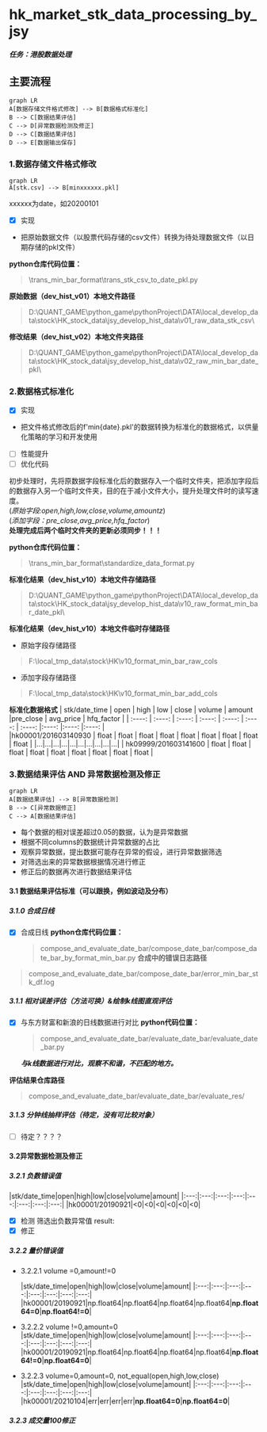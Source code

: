 # hk_market_stk_data_processing_by_jsy  
***任务：港股数据处理***
## 主要流程  
```mermaid
graph LR
A[数据存储文件格式修改] --> B[数据格式标准化]
B --> C[数据结果评估]
C --> D[异常数据检测及修正]
D --> C[数据结果评估]
D --> E[数据输出保存]
```
### 1.数据存储文件格式修改
```mermaid
graph LR
A[stk.csv] --> B[minxxxxxx.pkl]
```
xxxxxx为date，如20200101

- [x] 实现
- 把原始数据文件（以股票代码存储的csv文件）转换为待处理数据文件（以日期存储的pkl文件）

**python仓库代码位置：**   
> \trans_min_bar_format\trans_stk_csv_to_date_pkl.py   

**原始数据（dev_hist_v01）本地文件路径**
> D:\QUANT_GAME\python_game\pythonProject\DATA\local_develop_data\stock\HK_stock_data\jsy_develop_hist_data\v01_raw_data_stk_csv\

**修改结果（dev_hist_v02）本地文件夹路径**
> D:\QUANT_GAME\python_game\pythonProject\DATA\local_develop_data\stock\HK_stock_data\jsy_develop_hist_data\v02_raw_min_bar_date_pkl\



### 2.数据格式标准化
- [x] 实现 
- 把文件格式修改后的f'min{date}.pkl'的数据转换为标准化的数据格式，以供量化策略的学习和开发使用   
- [ ] 性能提升
- [ ] 优化代码

初步处理时，先将原数据字段标准化后的数据存入一个临时文件夹，把添加字段后的数据存入另一个临时文件夹，目的在于减小文件大小，提升处理文件时的读写速度。   
(*原始字段:open,high,low,close,volume,amountz*)   
(*添加字段：pre_close,avg_price,hfq_factor*)   
**处理完成后两个临时文件夹的更新必须同步！！！**


**python仓库代码位置：**   
> \trans_min_bar_format\standardize_data_format.py
 
**标准化结果（dev_hist_v10）本地文件存储路径**
> D:\QUANT_GAME\python_game\pythonProject\DATA\local_develop_data\stock\HK_stock_data\jsy_develop_hist_data\v10_raw_format_min_bar_date_pkl\


**标准化结果（dev_hist_v10）本地文件临时存储路径**
- 原始字段存储路径
> F:\local_tmp_data\stock\HK\v10_format_min_bar_raw_cols

- 添加字段存储路径
> F:\local_tmp_data\stock\HK\v10_format_min_bar_add_cols

**标准化数据格式**
| stk/date_time | open | high | low | close | volume | amount |pre_close | avg_price | hfq_factor |
| :----: | :----: | :----: | :----: | :----: | :----: | :----: |:----: |:----: |:----: |   
|hk00001/201603140930 | float | float | float | float | float | float | float | float | float |
|...|...|...|...|...|...|...|...|...|...|
| hk09999/201603141600 | float | float | float | float | float | float | float | float | float |



### 3.数据结果评估 AND 异常数据检测及修正
```mermaid
graph LR
A[数据结果评估] --> B[异常数据检测]
B --> C[异常数据修正]
C --> A[数据结果评估]
``` 
- 每个数据的相对误差超过0.05的数据，认为是异常数据
- 根据不同columns的数据统计异常数据的占比
- 观察异常数据，提出数据可能存在异常的假设，进行异常数据筛选
- 对筛选出来的异常数据根据情况进行修正
- 修正后的数据再次进行数据结果评估
#### 3.1 数据结果评估标准（可以跟换，例如波动及分布）
##### 3.1.0 合成日线
- [x] 合成日线
    **python仓库代码位置：**
    > compose_and_evaluate_date_bar/compose_date_bar/compose_date_bar_by_format_min_bar.py
**合成中的错误日志路径**
> compose_and_evaluate_date_bar/compose_date_bar/error_min_bar_stk_df.log
##### 3.1.1 相对误差评估（方法可换）&绘制k线图直观评估
- [x] 与东方财富和新浪的日线数据进行对比
    **python代码位置：**
    > compose_and_evaluate_date_bar/evaluate_date_bar/evaluate_date_bar.py

    ***与k线数据进行对比，观察不和谐，不匹配的地方。***

**评估结果仓库路径**
> compose_and_evaluate_date_bar/evaluate_date_bar/evaluate_res/


##### 3.1.3 分钟线抽样评估（待定，没有可比较对象）
- [ ] 待定？？？？

#### 3.2异常数据检测及修正
##### 3.2.1 负数错误值

|stk/date_time|open|high|low|close|volume|amount|
|:---:|:---:|:---:|:---:|:---:|:---:|:---:|:---:|
|hk00001/20190921|<0|<0|<0|<0|<0|<0|

- [x] 检测
    筛选出负数异常值
    result: 
- [x] 修正
##### 3.2.2 量价错误值
- 3.2.2.1 volume =0,amount!=0

    |stk/date_time|open|high|low|close|volume|amount|
    |:---:|:---:|:---:|:---:|:---:|:---:|:---:|:---:|
    |hk00001/20190921|np.float64|np.float64|np.float64|np.float64|**np.float64=0**|**np.float64!=0**|

- 3.2.2.2 volume !=0,amount=0
    |stk/date_time|open|high|low|close|volume|amount|
    |:---:|:---:|:---:|:---:|:---:|:---:|:---:|:---:|
    |hk00001/20190921|np.float64|np.float64|np.float64|np.float64|**np.float64!=0**|**np.float64=0**|

- 3.2.2.3 volume=0,amount=0, not_equal(open,high,low,close) 
    |stk/date_time|open|high|low|close|volume|amount|
    |:---:|:---:|:---:|:---:|:---:|:---:|:---:|:---:|
    |hk00001/20210104|err|err|err|err|**np.float64=0**|**np.float64=0**|
    




##### 3.2.3 成交量100修正








